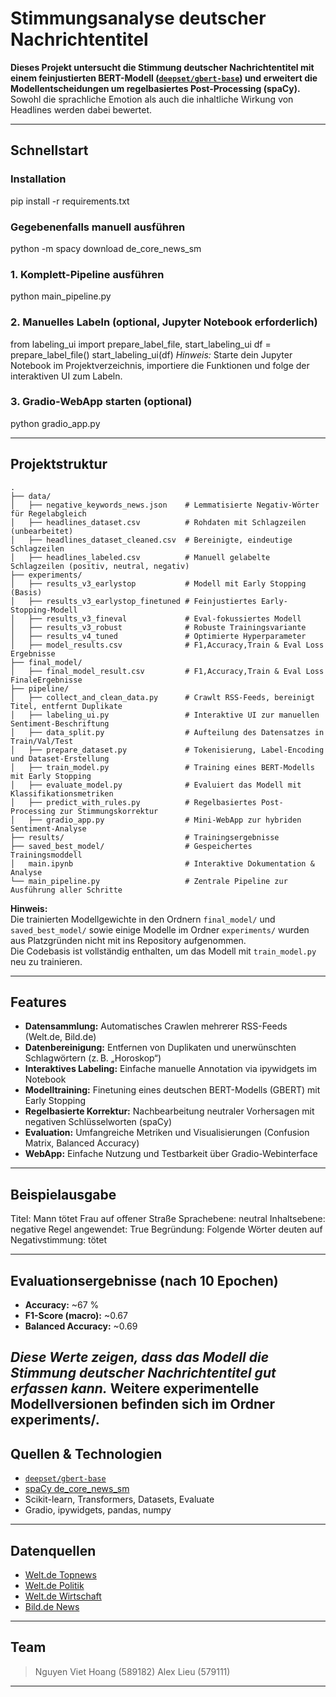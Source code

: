 # Stimmungsanalyse deutscher Nachrichtentitel

**Dieses Projekt untersucht die Stimmung deutscher Nachrichtentitel mit einem feinjustierten BERT-Modell ([`deepset/gbert-base`](https://huggingface.co/deepset/gbert-base)) und erweitert die Modellentscheidungen um regelbasiertes Post-Processing (spaCy).**  
Sowohl die sprachliche Emotion als auch die inhaltliche Wirkung von Headlines werden dabei bewertet.

---

## Schnellstart

### Installation
pip install -r requirements.txt
### Gegebenenfalls manuell ausführen
python -m spacy download de_core_news_sm

### 1. Komplett-Pipeline ausführen
python main_pipeline.py

### 2. Manuelles Labeln (optional, Jupyter Notebook erforderlich)
from labeling_ui import prepare_label_file, start_labeling_ui
df = prepare_label_file()
start_labeling_ui(df)
*Hinweis:* Starte dein Jupyter Notebook im Projektverzeichnis, importiere die Funktionen und folge der interaktiven UI zum Labeln.

### 3. Gradio-WebApp starten (optional)
python gradio_app.py

---

## Projektstruktur
```
.
├── data/
│   ├── negative_keywords_news.json    # Lemmatisierte Negativ-Wörter für Regelabgleich
│   ├── headlines_dataset.csv          # Rohdaten mit Schlagzeilen (unbearbeitet)
│   ├── headlines_dataset_cleaned.csv  # Bereinigte, eindeutige Schlagzeilen
│   ├── headlines_labeled.csv          # Manuell gelabelte Schlagzeilen (positiv, neutral, negativ)
├── experiments/                       
│   ├── results_v3_earlystop           # Modell mit Early Stopping (Basis) 
│   ├── results_v3_earlystop_finetuned # Feinjustiertes Early-Stopping-Modell  
│   ├── results_v3_fineval             # Eval-fokussiertes Modell  
│   ├── results_v3_robust              # Robuste Trainingsvariante  
│   ├── results_v4_tuned               # Optimierte Hyperparameter 
│   ├── model_results.csv              # F1,Accuracy,Train & Eval Loss  Ergebnisse
├── final_model/                       
│   ├── final_model_result.csv         # F1,Accuracy,Train & Eval Loss  FinaleErgebnisse
├── pipeline/     
│   ├── collect_and_clean_data.py      # Crawlt RSS-Feeds, bereinigt Titel, entfernt Duplikate
│   ├── labeling_ui.py                 # Interaktive UI zur manuellen Sentiment-Beschriftung
│   ├── data_split.py                  # Aufteilung des Datensatzes in Train/Val/Test
│   ├── prepare_dataset.py             # Tokenisierung, Label-Encoding und Dataset-Erstellung
│   ├── train_model.py                 # Training eines BERT-Modells mit Early Stopping
│   ├── evaluate_model.py              # Evaluiert das Modell mit Klassifikationsmetriken
│   ├── predict_with_rules.py          # Regelbasiertes Post-Processing zur Stimmungskorrektur
│   ├── gradio_app.py                  # Mini-WebApp zur hybriden Sentiment-Analyse
├── results/                           # Trainingsergebnisse
├── saved_best_model/                  # Gespeichertes Trainingsmoddell
│   main.ipynb                         # Interaktive Dokumentation & Analyse
└── main_pipeline.py                   # Zentrale Pipeline zur Ausführung aller Schritte
```
**Hinweis:**  
Die trainierten Modellgewichte in den Ordnern `final_model/` und `saved_best_model/` sowie einige Modelle im Ordner `experiments/` wurden aus Platzgründen nicht mit ins Repository aufgenommen.  
Die Codebasis ist vollständig enthalten, um das Modell mit `train_model.py` neu zu trainieren.     

---

## Features

- **Datensammlung:** Automatisches Crawlen mehrerer RSS-Feeds (Welt.de, Bild.de)  
- **Datenbereinigung:** Entfernen von Duplikaten und unerwünschten Schlagwörtern (z. B. „Horoskop“)  
- **Interaktives Labeling:** Einfache manuelle Annotation via ipywidgets im Notebook  
- **Modelltraining:** Finetuning eines deutschen BERT-Modells (GBERT) mit Early Stopping  
- **Regelbasierte Korrektur:** Nachbearbeitung neutraler Vorhersagen mit negativen Schlüsselworten (spaCy)  
- **Evaluation:** Umfangreiche Metriken und Visualisierungen (Confusion Matrix, Balanced Accuracy)  
- **WebApp:** Einfache Nutzung und Testbarkeit über Gradio-Webinterface  

---

## Beispielausgabe

Titel: Mann tötet Frau auf offener Straße
Sprachebene: neutral
Inhaltsebene: negative
Regel angewendet: True
Begründung: Folgende Wörter deuten auf Negativstimmung: tötet

---

## Evaluationsergebnisse (nach 10 Epochen)

- **Accuracy:** ~67 %  
- **F1-Score (macro):** ~0.67  
- **Balanced Accuracy:** ~0.69  

*Diese Werte zeigen, dass das Modell die Stimmung deutscher Nachrichtentitel gut erfassen kann.*
Weitere experimentelle Modellversionen befinden sich im Ordner experiments/.
---

## Quellen & Technologien

- [`deepset/gbert-base`](https://huggingface.co/deepset/gbert-base)  
- [spaCy de_core_news_sm](https://spacy.io/models/de)  
- Scikit-learn, Transformers, Datasets, Evaluate  
- Gradio, ipywidgets, pandas, numpy  

---

## Datenquellen

- [Welt.de Topnews](https://www.welt.de/feeds/topnews.rss)
- [Welt.de Politik](https://www.welt.de/politik/index.rss)
- [Welt.de Wirtschaft](https://www.welt.de/wirtschaft/index.rss)
- [Bild.de News](https://www.bild.de/feed/alles.xml)

---

## Team

> Nguyen Viet Hoang (589182)
> Alex Lieu (579111)

---

